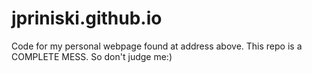 # jpriniski.github.io
Code for my personal webpage found at address above. This repo is a COMPLETE MESS. So don't judge me:)
